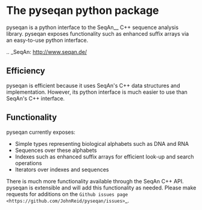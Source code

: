 The pyseqan python package
==========================

pyseqan is a python interface to the SeqAn__ C++
sequence analysis library. pyseqan exposes functionality such as enhanced
suffix arrays via an easy-to-use python interface.

.. _SeqAn: http://www.seqan.de/


Efficiency
----------

pyseqan is efficient because it uses SeqAn's C++ data structures
and implementation. However, its python interface is much
easier to use than SeqAn's C++ interface.


Functionality
-------------

pyseqan currently exposes:

- Simple types representing biological alphabets such as DNA and RNA
- Sequences over these alphabets
- Indexes such as enhanced suffix arrays for efficient look-up and search operations
- Iterators over indexes and sequences

There is much more functionality available through the SeqAn C++ API. pyseqan
is extensible and will add this functionality as needed. Please make requests
for additions on the `Github issues page
<https://github.com/JohnReid/pyseqan/issues>`_.
